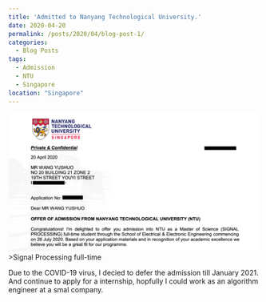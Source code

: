 ```yaml
---
title: 'Admitted to Nanyang Technological University.'
date: 2020-04-20
permalink: /posts/2020/04/blog-post-1/
categories:
  - Blog Posts
tags:
  - Admission
  - NTU
  - Singapore 
location: "Singapore"
---
```

<img src='/images/TECHNOLOGICAL.png' width = "500">
>Signal Processing full-time

Due to the COVID-19 virus, I decied to defer the admission till January 2021. And continue to apply for a internship, hopfully I could work as an algorithm engineer at a smal company.
